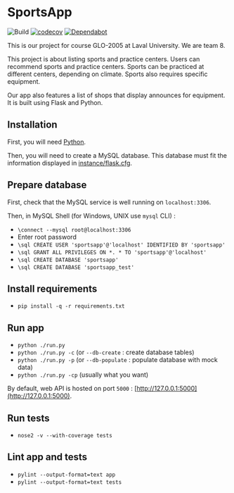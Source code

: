 # SportsApp

![Build](https://github.com/ExiledNarwal28/glo-2005-sportsapp/workflows/Build/badge.svg?branch=master)
[![codecov](https://codecov.io/gh/ExiledNarwal28/glo-2005-sportsapp/branch/master/graph/badge.svg?token=R9AKC1L5PE)](https://codecov.io/gh/ExiledNarwal28/glo-2005-sportsapp)
[![Dependabot](https://badgen.net/badge/Dependabot/enabled/green?icon=dependabot)](https://dependabot.com/)

This is our project for course GLO-2005 at Laval University. We are team 8.

This project is about listing sports and practice centers. Users can recommend sports and practice centers. Sports can be practiced at different centers, depending on climate. Sports also requires specific equipment.

Our app also features a list of shops that display announces for equipment. It is built using Flask and Python.

## Installation

First, you will need [Python](https://www.python.org/downloads/).

Then, you will need to create a MySQL database. This database must fit the information displayed in [instance/flask.cfg](instance/flask.cfg).

## Prepare database

First, check that the MySQL service is well running on `localhost:3306`.

Then, in MySQL Shell (for Windows, UNIX use `mysql` CLI) : 

- `\connect --mysql root@localhost:3306`
- Enter root password
- `\sql CREATE USER 'sportsapp'@'localhost' IDENTIFIED BY 'sportsapp'`
- `\sql GRANT ALL PRIVILEGES ON *. * TO 'sportsapp'@'localhost'`
- `\sql CREATE DATABASE 'sportsapp'`
- `\sql CREATE DATABASE 'sportsapp_test'`

## Install requirements

- `pip install -q -r requirements.txt`

## Run app

- `python ./run.py`
- `python ./run.py -c` (or `--db-create` : create database tables)
- `python ./run.py -p` (or `--db-populate` : populate database with mock data)
- `python ./run.py -cp` (usually what you want)

By default, web API is hosted on port `5000` : [http://127.0.0.1:5000](http://127.0.0.1:5000).

## Run tests

- `nose2 -v --with-coverage tests`

## Lint app and tests

- `pylint --output-format=text app`
- `pylint --output-format=text tests`
